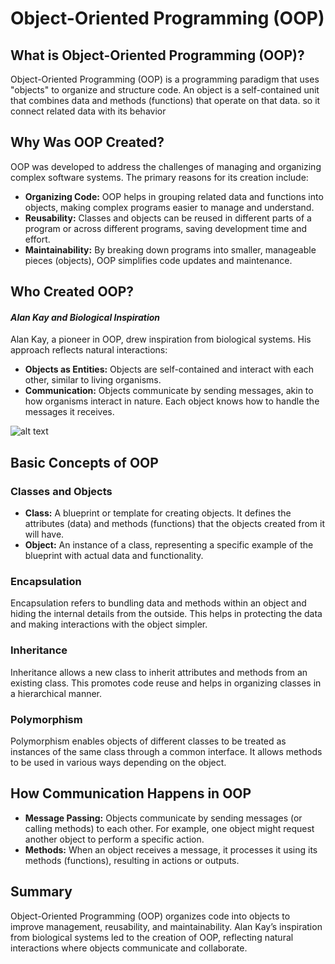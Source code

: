# Object-Oriented Programming (OOP)

## What is Object-Oriented Programming (OOP)?

Object-Oriented Programming (OOP) is a programming paradigm that uses "objects" to organize and structure code. An object is a self-contained unit that combines data and methods (functions) that operate on that data.
so it connect related data with its behavior 

## Why Was OOP Created?

OOP was developed to address the challenges of managing and organizing complex software systems. The primary reasons for its creation include:

- **Organizing Code:** OOP helps in grouping related data and functions into objects, making complex programs easier to manage and understand.
- **Reusability:** Classes and objects can be reused in different parts of a program or across different programs, saving development time and effort.
- **Maintainability:** By breaking down programs into smaller, manageable pieces (objects), OOP simplifies code updates and maintenance.

## Who Created OOP?

#### *Alan Kay and Biological Inspiration*

Alan Kay, a pioneer in OOP, drew inspiration from biological systems. His approach reflects natural interactions:

- **Objects as Entities:** Objects are self-contained and interact with each other, similar to living organisms.
- **Communication:** Objects communicate by sending messages, akin to how organisms interact in nature. Each object knows how to handle the messages it receives.

![alt text](/summer-iti-training-course/media/alan_kay.png)

## Basic Concepts of OOP

### Classes and Objects

- **Class:** A blueprint or template for creating objects. It defines the attributes (data) and methods (functions) that the objects created from it will have.
- **Object:** An instance of a class, representing a specific example of the blueprint with actual data and functionality.

### Encapsulation

Encapsulation refers to bundling data and methods within an object and hiding the internal details from the outside. This helps in protecting the data and making interactions with the object simpler.

### Inheritance

Inheritance allows a new class to inherit attributes and methods from an existing class. This promotes code reuse and helps in organizing classes in a hierarchical manner.

### Polymorphism

Polymorphism enables objects of different classes to be treated as instances of the same class through a common interface. It allows methods to be used in various ways depending on the object.


## How Communication Happens in OOP

- **Message Passing:** Objects communicate by sending messages (or calling methods) to each other. For example, one object might request another object to perform a specific action.
- **Methods:** When an object receives a message, it processes it using its methods (functions), resulting in actions or outputs.

## Summary

Object-Oriented Programming (OOP) organizes code into objects to improve management, reusability, and maintainability. Alan Kay’s inspiration from biological systems led to the creation of OOP, reflecting natural interactions where objects communicate and collaborate.
